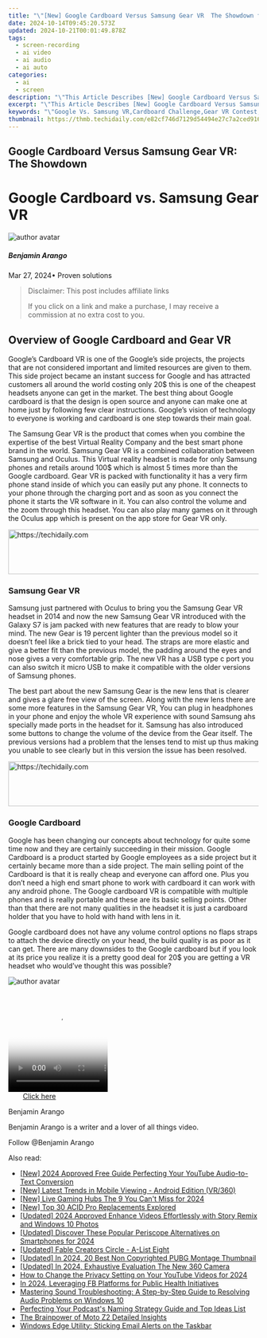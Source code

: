 ```yaml
---
title: "\"[New] Google Cardboard Versus Samsung Gear VR  The Showdown for 2024\""
date: 2024-10-14T09:45:20.573Z
updated: 2024-10-21T00:01:49.878Z
tags: 
  - screen-recording
  - ai video
  - ai audio
  - ai auto
categories: 
  - ai
  - screen
description: "\"This Article Describes [New] Google Cardboard Versus Samsung Gear VR: The Showdown for 2024\""
excerpt: "\"This Article Describes [New] Google Cardboard Versus Samsung Gear VR: The Showdown for 2024\""
keywords: "\"Google Vs. Samsung VR,Cardboard Challenge,Gear VR Contest,Virtual Reality Headsets,Cardboard VS Gear,Oculus Alternatives,Head-Mounted Displays Face-Off\""
thumbnail: https://thmb.techidaily.com/e82cf746d7129d54494e27c7a2ced91643ff65f2f3b23f8677650a8fb00dc7f5.png
---
```


## Google Cardboard Versus Samsung Gear VR: The Showdown

# Google Cardboard vs. Samsung Gear VR

![author avatar](https://images.wondershare.com/filmora/article-images/benjamin-arango-author.jpg)

##### Benjamin Arango

 Mar 27, 2024• Proven solutions

>  Disclaimer: This post includes affiliate links
>
>  If you click on a link and make a purchase, I may receive a commission at no extra cost to you.
>

## Overview of Google Cardboard and Gear VR

 Google’s Cardboard VR is one of the Google’s side projects, the projects that are not considered important and limited resources are given to them. This side project became an instant success for Google and has attracted customers all around the world costing only 20$ this is one of the cheapest headsets anyone can get in the market. The best thing about Google cardboard is that the design is open source and anyone can make one at home just by following few clear instructions. Google’s vision of technology to everyone is working and cardboard is one step towards their main goal.

 The Samsung Gear VR is the product that comes when you combine the expertise of the best Virtual Reality Company and the best smart phone brand in the world. Samsung Gear VR is a combined collaboration between Samsung and Oculus. This Virtual reality headset is made for only Samsung phones and retails around 100$ which is almost 5 times more than the Google cardboard. Gear VR is packed with functionality it has a very firm phone stand inside of which you can easily put any phone. It connects to your phone through the charging port and as soon as you connect the phone it starts the VR software in it. You can also control the volume and the zoom through this headset. You can also play many games on it through the Oculus app which is present on the app store for Gear VR only.

<!-- affiliate ads begin -->
<a href="https://imp.i357552.net/c/5597632/1006793/11832" target="_top" id="1006793">
  <img src="//a.impactradius-go.com/display-ad/11832-1006793" border="0" alt="https://techidaily.com" width="728" height="90"/>
</a>
<img height="0" width="0" src="https://imp.i357552.net/i/5597632/1006793/11832" style="position:absolute;visibility:hidden;" border="0" />
<!-- affiliate ads end -->

### Samsung Gear VR

 Samsung just partnered with Oculus to bring you the Samsung Gear VR headset in 2014 and now the new Samsung Gear VR introduced with the Galaxy S7 is jam packed with new features that are ready to blow your mind. The new Gear is 19 percent lighter than the previous model so it doesn’t feel like a brick tied to your head. The straps are more elastic and give a better fit than the previous model, the padding around the eyes and nose gives a very comfortable grip. The new VR has a USB type c port you can also switch it micro USB to make it compatible with the older versions of Samsung phones.

 The best part about the new Samsung Gear is the new lens that is clearer and gives a glare free view of the screen. Along with the new lens there are some more features in the Samsung Gear VR, You can plug in headphones in your phone and enjoy the whole VR experience with sound Samsung ahs specially made ports in the headset for it. Samsung has also introduced some buttons to change the volume of the device from the Gear itself. The previous versions had a problem that the lenses tend to mist up thus making you unable to see clearly but in this version the issue has been resolved.

<!-- affiliate ads begin -->
<a href="https://ephamedtechinc.pxf.io/c/5597632/2126493/26400" target="_top" id="2126493">
  <img src="//a.impactradius-go.com/display-ad/26400-2126493" border="0" alt="https://techidaily.com" width="640" height="90"/>
</a>
<img height="0" width="0" src="https://ephamedtechinc.pxf.io/i/5597632/2126493/26400" style="position:absolute;visibility:hidden;" border="0" />
<!-- affiliate ads end -->

### Google Cardboard

 Google has been changing our concepts about technology for quite some time now and they are certainly succeeding in their mission. Google Cardboard is a product started by Google employees as a side project but it certainly became more than a side project. The main selling point of the Cardboard is that it is really cheap and everyone can afford one. Plus you don’t need a high end smart phone to work with cardboard it can work with any android phone. The Google cardboard VR is compatible with multiple phones and is really portable and these are its basic selling points. Other than that there are not many qualities in the headset it is just a cardboard holder that you have to hold with hand with lens in it.

 Google cardboard does not have any volume control options no flaps straps to attach the device directly on your head, the build quality is as poor as it can get. There are many downsides to the Google cardboard but if you look at its price you realize it is a pretty good deal for 20$ you are getting a VR headset who would’ve thought this was possible?

![author avatar](https://images.wondershare.com/filmora/article-images/benjamin-arango-author.jpg)

<!-- affiliate ads begin -->
<span id="1304648">
					<video width="200" height="200" style="cursor:pointer"
           poster="//a.impactradius-go.com/display-clicktoplayimage/1304648.png"
           onclick="if(!this.playClicked){this.play();this.setAttribute('controls',true);this.playClicked=true;}">
	   <source src="//a.impactradius-go.com/display-ad/15852-1304648">
	   <img src="//a.impactradius-go.com/display-clicktoplayimage/1304648.png" style="border: none; height: 100%; width: 100%; object-fit: contain">
	</video>
	<div style="width:125px;text-align:center"><a href="javascript:window.open(decodeURIComponent('https%3A%2F%2Fthefitville.pxf.io%2Fc%2F5597632%2F1304648%2F15852'), '_blank');void(0);">Click here</a></div>
</span>
<img height="0" width="0" src="https://imp.pxf.io/i/5597632/1304648/15852" style="position:absolute;visibility:hidden;" border="0" />
<!-- affiliate ads end -->

Benjamin Arango

Benjamin Arango is a writer and a lover of all things video.

Follow @Benjamin Arango


<ins class="adsbygoogle"
     style="display:block"
     data-ad-format="autorelaxed"
     data-ad-client="ca-pub-7571918770474297"
     data-ad-slot="1223367746"></ins>



<ins class="adsbygoogle"
     style="display:block"
     data-ad-client="ca-pub-7571918770474297"
     data-ad-slot="8358498916"
     data-ad-format="auto"
     data-full-width-responsive="true"></ins>


<span class="atpl-alsoreadstyle">Also read:</span>
<div><ul>
<li><a href="https://eaxpv-info.techidaily.com/new-2024-approved-free-guide-perfecting-your-youtube-audio-to-text-conversion/"><u>[New] 2024 Approved Free Guide Perfecting Your YouTube Audio-to-Text Conversion</u></a></li>
<li><a href="https://fox-info.techidaily.com/new-latest-trends-in-mobile-viewing-android-edition-vr360/"><u>[New] Latest Trends in Mobile Viewing - Android Edition (VR/360)</u></a></li>
<li><a href="https://article-files.techidaily.com/new-live-gaming-hubs-the-9-you-cant-miss-for-2024/"><u>[New] Live Gaming Hubs The 9 You Can't Miss for 2024</u></a></li>
<li><a href="https://fox-info.techidaily.com/new-top-30-acid-pro-replacements-explored/"><u>[New] Top 30 ACID Pro Replacements Explored</u></a></li>
<li><a href="https://article-helps.techidaily.com/updated-2024-approved-enhance-videos-effortlessly-with-story-remix-and-windows-10-photos/"><u>[Updated] 2024 Approved Enhance Videos Effortlessly with Story Remix and Windows 10 Photos</u></a></li>
<li><a href="https://fox-info.techidaily.com/updated-discover-these-popular-periscope-alternatives-on-smartphones-for-2024/"><u>[Updated] Discover These Popular Periscope Alternatives on Smartphones for 2024</u></a></li>
<li><a href="https://fox-info.techidaily.com/updated-fable-creators-circle-a-list-eight/"><u>[Updated] Fable Creators Circle - A-List Eight</u></a></li>
<li><a href="https://fox-info.techidaily.com/updated-in-2024-20-best-non-copyrighted-pubg-montage-thumbnail/"><u>[Updated] In 2024, 20 Best Non Copyrighted PUBG Montage Thumbnail</u></a></li>
<li><a href="https://fox-info.techidaily.com/updated-in-2024-exhaustive-evaluation-the-new-360-camera/"><u>[Updated] In 2024, Exhaustive Evaluation The New 360 Camera</u></a></li>
<li><a href="https://youtube-blog.techidaily.com/o-change-the-privacy-setting-on-your-youtube-videos-for-2024/"><u>How to Change the Privacy Setting on Your YouTube Videos for 2024</u></a></li>
<li><a href="https://fox-links.techidaily.com/in-2024-leveraging-fb-platforms-for-public-health-initiatives/"><u>In 2024, Leveraging FB Platforms for Public Health Initiatives</u></a></li>
<li><a href="https://sound-issues.techidaily.com/mastering-sound-troubleshooting-a-step-by-step-guide-to-resolving-audio-problems-on-windows-10/"><u>Mastering Sound Troubleshooting: A Step-by-Step Guide to Resolving Audio Problems on Windows 10</u></a></li>
<li><a href="https://extra-resources.techidaily.com/perfecting-your-podcasts-naming-strategy-guide-and-top-ideas-list/"><u>Perfecting Your Podcast's Naming Strategy Guide and Top Ideas List</u></a></li>
<li><a href="https://extra-resources.techidaily.com/the-brainpower-of-moto-z2-detailed-insights/"><u>The Brainpower of Moto Z2 Detailed Insights</u></a></li>
<li><a href="https://win11.techidaily.com/windows-edge-utility-sticking-email-alerts-on-the-taskbar/"><u>Windows Edge Utility: Sticking Email Alerts on the Taskbar</u></a></li>
</ul></div>

